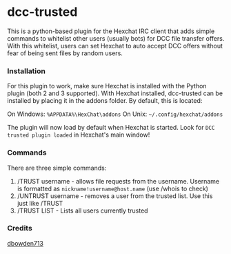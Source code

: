 # dcc-trusted

This is a python-based plugin for the Hexchat IRC client that adds simple commands to whitelist other users (usually bots) for DCC file transfer offers. With this whitelist, users can set Hexchat to auto accept DCC offers without fear of being sent files by random users.

### Installation

For this plugin to work, make sure Hexchat is installed with the Python plugin (both 2 and 3 supported).
With Hexchat installed, dcc-trusted can be installed by placing it in the addons folder. By default, this is located:

On Windows: `%APPDATA%\HexChat\addons`
On Unix: `~/.config/hexchat/addons`

The plugin will now load by default when Hexchat is started. Look for `DCC trusted plugin loaded` in Hexchat's main window!

### Commands

There are three simple commands:

1. /TRUST username - allows file requests from the username. Username is formatted as `nickname!username@host.name` (use /whois to check)
2. /UNTRUST username - removes a user from the trusted list. Use this just like /TRUST
3. /TRUST LIST - Lists all users currently trusted

### Credits
[dbowden713](https://github.com/dbowden713)
